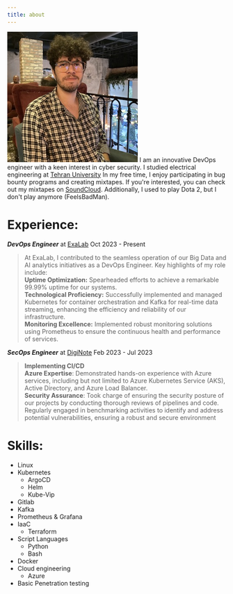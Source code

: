 ```yaml
---
title: about
---
```

![Xai](/images/Xai.jpeg)
I am an innovative DevOps engineer with a keen interest in cyber security.
I studied electrical engineering at [Tehran University](https://ut.ac.ir)
In my free time, I enjoy participating in bug bounty programs and creating mixtapes. If you're interested, you can check out my mixtapes on [SoundCloud](https://soundcloud.com/xaiq).
Additionally, I used to play Dota 2, but I don't play anymore (FeelsBadMan).

# Experience:
 ***DevOps Engineer*** at [ExaLab](https://exalab.co/) Oct 2023 - Present
 >At ExaLab, I contributed to the seamless operation of our Big Data and AI analytics initiatives as a DevOps Engineer. Key highlights of my role include:<br/>**Uptime Optimization:** Spearheaded efforts to achieve a remarkable 99.99% uptime for our systems.<br/>**Technological Proficiency:** Successfully implemented and managed Kubernetes for container orchestration and Kafka for real-time data streaming, enhancing the efficiency and reliability of our infrastructure.<br/>**Monitoring Excellence:** Implemented robust monitoring solutions using Prometheus to ensure the continuous health and performance of services.
 
 ***SecOps Engineer*** at [DigiNote](https://www.linkedin.com/company/diginote/)
Feb 2023 - Jul 2023 
> **Implementing CI/CD** <br/> **Azure Expertise**: Demonstrated hands-on experience with Azure services, including but not limited to Azure Kubernetes Service (AKS), Active Directory, and Azure Load Balancer.<br/> **Security Assurance**: Took charge of ensuring the security posture of our projects by conducting thorough reviews of pipelines and code. Regularly engaged in benchmarking activities to identify and address potential vulnerabilities, ensuring a robust and secure environment

# Skills:
* Linux
* Kubernetes
  * ArgoCD
  * Helm
  * Kube-Vip
* Gitlab
* Kafka
* Prometheus & Grafana
* IaaC
  * Terraform
* Script Languages
  * Python
  * Bash
* Docker
* Cloud engineering
  * Azure 
* Basic Penetration testing

  



